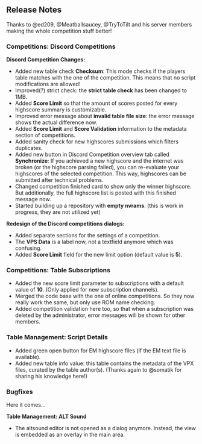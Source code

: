 ## Release Notes

Thanks to @ed209, @Meatballsaucey, @TryToTilt and his server members making the whole competition stuff better!

### Competitions: Discord Competitions

**Discord Competition Changes:**

 - Added new table check **Checksum**: This mode checks if the players table matches with the one of the competition. This means that no script modifications are allowed!
 - Improved(?) strict check: the **strict table check** has been changed to 1MB.
 - Added **Score Limit** so that the amount of scores posted for every highscore summary is customizable.
 - Improved error message about **invalid table file size**: the error message shows the actual difference now.
 - Added **Score Limit** and **Score Validation** information to the metadata section of competitions.
 - Added sanity check for new highscores submissions which filters duplicates.
 - Added new button in Discord Competition overview tab called **Synchronize**: If you achieved a new highscore and the internet was broken (or the highscore parsing failed), you can re-evaluate your highscores of the selected competition. This way, highscores can be submitted after technical problems. 
 - Changed competition finished card to show only the winner highscore. But additionally, the full highscore list is posted with this finished message now.
 - Started building up a repository with **empty nvrams**. (this is work in progress, they are not utilized yet)

**Redesign of the Discord competitions dialogs:**

 - Added separate sections for the settings of a competition.
 - The **VPS Data** is a label now, not a textfield anymore which was confusing.
 - Added **Score Limit** field for the new limit option (default value is **5**).

### Competitions: Table Subscriptions

- Added the new score limit parameter to subscriptions with a default value of **10**. (Only applied for new subscription channels).
- Merged the code base with the one of online competitions. So they now really work the same, but only use ROM name checking.
- Added competition validation here too, so that when a subscription was deleted by the administrator, error messages will be shown for other members.

### Table Management: Script Details

- Added green open button for EM highscore files (if the EM text file is available).
- Added new table info value: this table contains the metadata of the VPX files, curated by the table author(s).  (Thanks again to @somatik for sharing his knowledge here!)

### Bugfixes

Here it comes...

**Table Management: ALT Sound**

- The altsound editor is not opened as a dialog anymore. Instead, the view is embedded as an overlay in the main area.
